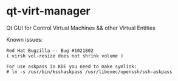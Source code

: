 qt-virt-manager
=================

Qt GUI for Control Virtual Machines &&
    other Virtual Entities

Known issues:

    Red Hat Bugzilla -- Bug #1021802
    ( virsh vol-resize does not shrink volume )

    For use askpass in KDE you need to make symlink:
    # ln -s /usr/bin/ksshaskpass /usr/libexec/openssh/ssh-askpass
